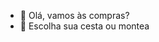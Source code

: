 - 👋 Olá, vamos às compras?
- 👀 Escolha sua cesta ou montea


<!---
Sylmic347/Sylmic347 is a ✨ special ✨ repository because its `README.md` (this file) appears on your GitHub profile.
You can click the Preview link to take a look at your changes.
--->
